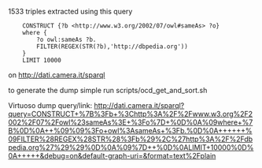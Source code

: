 1533 triples extracted using this query 

		CONSTRUCT {?b <http://www.w3.org/2002/07/owl#sameAs> ?o} 
		where {
  			?o owl:sameAs ?b.
	      	FILTER(REGEX(STR(?b),'http://dbpedia.org'))
		}  
		LIMIT 10000

on http://dati.camera.it/sparql 

to generate the dump simple run scripts/ocd_get_and_sort.sh

Virtuoso dump query/link: 
http://dati.camera.it/sparql?query=CONSTRUCT+%7B%3Fb+%3Chttp%3A%2F%2Fwww.w3.org%2F2002%2F07%2Fowl%23sameAs%3E+%3Fo%7D+%0D%0A%09where+%7B%0D%0A++%09%09%3Fo+owl%3AsameAs+%3Fb.%0D%0A++++++%09FILTER%28REGEX%28STR%28%3Fb%29%2C%27http%3A%2F%2Fdbpedia.org%27%29%29%0D%0A%09%7D++%0D%0ALIMIT+10000%0D%0A+++++&debug=on&default-graph-uri=&format=text%2Fplain


